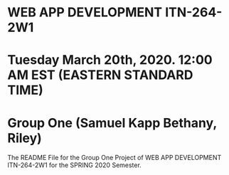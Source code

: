 # WEB APP DEVELOPMENT ITN-264-2W1
# Tuesday March 20th, 2020. 12:00 AM EST (EASTERN STANDARD TIME)
# Group One (Samuel Kapp Bethany, Riley) 

The README File for the Group One Project of WEB APP DEVELOPMENT ITN-264-2W1 for the SPRING 2020 Semester.
